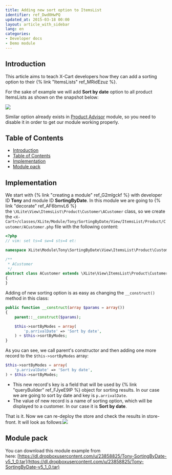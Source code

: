 ```yaml
---
title: Adding new sort option to ItemsList
identifier: ref_Dwd0HwPQ
updated_at: 2015-03-18 00:00
layout: article_with_sidebar
lang: en
categories:
- Developer docs
- Demo module
---
```


## Introduction

This article aims to teach X-Cart developers how they can add a sorting option to their {% link "ItemsLists" ref_MRidEzuz %}.

For the sake of example we will add **Sort by date** option to all product ItemsLists as shown on the snapshot below:

![]({{site.baseurl}}/attachments/8749095/8716414.png)

Similar option already exists in [Product Advisor](http://market.x-cart.com/addons/product-advisor.html) module, so you need to disable it in order to get our module working properly.

## Table of Contents

*   [Introduction](#introduction)
*   [Table of Contents](#table-of-contents)
*   [Implementation](#implementation)
*   [Module pack](#module-pack)

## Implementation

We start with {% link "creating a module" ref_G2mlgckf %} with developer ID **Tony** and module ID **SortingByDate**. In this module we are going to {% link "decorate" ref_AF6bmvL6 %} the `\XLite\View\ItemsList\Product\Customer\ACustomer` class, so we create the
`<X-Cart>/classes/XLite/Module/Tony/SortingByDate/View/ItemsList/Product/Customer/ACustomer.php` file with the following content: 

```php
<?php
// vim: set ts=4 sw=4 sts=4 et:

namespace XLite\Module\Tony\SortingByDate\View\ItemsList\Product\Customer;

/**
 * ACustomer
 */
abstract class ACustomer extends \XLite\View\ItemsList\Product\Customer\ACustomer implements \XLite\Base\IDecorator
{
}
```

Adding of new sorting option is as easy as changing the `__construct()` method in this class:

```php
public function __construct(array $params = array())
{
    parent::__construct($params);

    $this->sortByModes = array(
        'p.arrivalDate' => 'Sort by date',
    ) + $this->sortByModes;
}
```

As you can see, we call parent's constructor and then adding one more record to the `$this->sortByModes` array: 

```php
$this->sortByModes = array(
    'p.arrivalDate' => 'Sort by date',
) + $this->sortByModes;
```

*   This new record's key is a field that will be used by {% link "queryBuilder" ref_FJyeE9lP %} object for sorting results. In our case we are going to sort by date and key is `p.arrivalDate`.
*   The value of new record is a name of sorting option, which will be displayed to a customer. In our case it is **Sort by date**.

That is it. Now we can re-deploy the store and check the results in store-front. It will look as follows:![]({{site.baseurl}}/attachments/8749095/8716415.png)

## Module pack

You can download this module example from here: [https://dl.dropboxusercontent.com/u/23858825/Tony-SortingByDate-v5_1_0.tar](https://dl.dropboxusercontent.com/u/23858825/Tony-SortingByDate-v5_1_0.tar)
